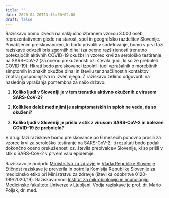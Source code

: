 ```yaml
---
title: ""
date: 2020-04-20T13:13:50+02:00
draft: false
---
```


Raziskavo bomo izvedli na naključno izbranem vzorcu 3.000 oseb, reprezentativnem glede na starost, spol in geografsko razdelitev Slovenije. Povabljenim preiskovancem, ki bodo privolili v sodelovanje, bomo v prvi fazi raziskave odvzeli bris zgornjih dihal (za oceno razširjenosti trenutno potekajočih aktivnih COVID-19 okužb) in vzorec krvi za serološko testiranje na SARS-CoV-2 (za oceno prekuženosti oz. števila ljudi, ki so že preboleli COVID-19). Hkrati bodo preiskovanci izpolnili tudi vprašalnik o morebitnih simptomih in znakih okužbe dihal in številu ter značilnostih kontaktov znotraj gospodinjstva in izven njega.
Z raziskavo želimo odgovoriti na naslednja vprašanja pomembna za našo državo:

1. **Koliko ljudi v Sloveniji je v tem trenutku aktivno okuženih z virusom SARS-CoV-2?**

2. **Kolikšen delež med njimi je asimptomatskih in sploh ne vedo, da so okuženi?**

3. **Koliko ljudi v Sloveniji je prišlo v stik z virusom SARS-CoV-2 in bolezen COVID-19 že prebolelo?**

V drugi fazi raziskave bomo preiskovance po 6 mesecih ponovno prosili za vzorec krvi za serološko testiranje na SARS-CoV-2; ti rezultati bodo podali dokončno oceno prekuženosti oz. števila prebivalcev Slovenije, ki so prišli v stik s SARS-CoV-2 v prvem valu epidemije.

Raziskavo je podprlo [Ministrstvo za zdravje](https://www.gov.si/drzavni-organi/ministrstva/ministrstvo-za-zdravje/) in [Vlada Republike Slovenije](https://www.gov.si/drzavni-organi/vlada/). Etičnost raziskave je preverila in potrdila Komisija Republike Slovenije za medicinsko etiko pri Ministrstvu za zdravje (številka odobritve 0120-199/2020/19).
Raziskavo vodi [Inštitut za mikrobiologijo in imunologijo Medicinske fakultete Univerze v Ljubljani](http://www.imi.si).
Vodja raziskave je prof. dr. Mario Poljak, dr. med.

